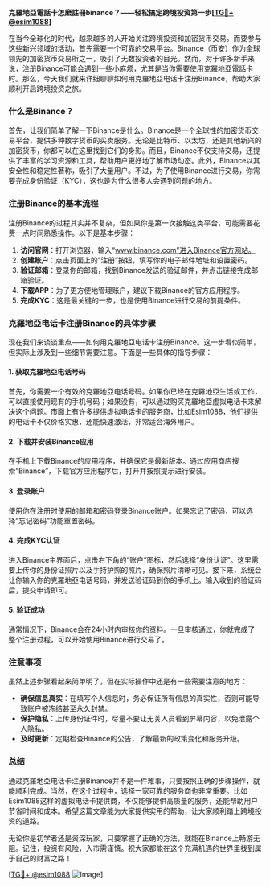 **克羅地亞電話卡怎麽註冊binance？——轻松搞定跨境投资第一步[[TG💪+ @esim1088](https://t.me/s/esim1088)]**

在当今全球化的时代，越来越多的人开始关注跨境投资和加密货币交易。而要参与这些新兴领域的活动，首先需要一个可靠的交易平台。Binance（币安）作为全球领先的加密货币交易所之一，吸引了无数投资者的目光。然而，对于许多新手来说，注册Binance可能会遇到一些小麻烦，尤其是当你需要使用克羅地亞電話卡时。那么，今天我们就来详细聊聊如何用克羅地亞电话卡注册Binance，帮助大家顺利开启跨境投资之旅。

### 什么是Binance？

首先，让我们简单了解一下Binance是什么。Binance是一个全球性的加密货币交易平台，提供多种数字货币的买卖服务。无论是比特币、以太坊，还是其他新兴的加密货币，你都可以在这里找到它们的身影。而且，Binance不仅支持交易，还提供了丰富的学习资源和工具，帮助用户更好地了解市场动态。此外，Binance以其安全性和稳定性著称，吸引了大量用户。不过，为了使用Binance进行交易，你需要完成身份验证（KYC），这也是为什么很多人会遇到问题的地方。

### 注册Binance的基本流程

注册Binance的过程其实并不复杂，但如果你是第一次接触这类平台，可能需要花费一点时间熟悉操作。以下是基本步骤：

1. **访问官网**：打开浏览器，输入“www.binance.com”进入Binance官方网站。
2. **创建账户**：点击页面上的“注册”按钮，填写你的电子邮件地址和设置密码。
3. **验证邮箱**：登录你的邮箱，找到Binance发送的验证邮件，并点击链接完成邮箱验证。
4. **下载APP**：为了更方便地管理账户，建议下载Binance的官方应用程序。
5. **完成KYC**：这是最关键的一步，也是使用Binance进行交易的前提条件。

### 克羅地亞电话卡注册Binance的具体步骤

现在我们来谈谈重点——如何用克羅地亞电话卡注册Binance。这一步看似简单，但实际上涉及到一些细节需要注意。下面是一些具体的指导步骤：

#### 1. 获取克羅地亞电话号码

首先，你需要一个有效的克羅地亞电话号码。如果你已经在克羅地亞生活或工作，可以直接使用现有的手机号码；如果没有，可以通过购买克羅地亞虚拟电话卡来解决这个问题。市面上有许多提供虚拟电话卡的服务商，比如Esim1088，他们提供的电话卡不仅价格实惠，还能快速激活，非常适合海外用户。

#### 2. 下载并安装Binance应用

在手机上下载Binance的应用程序，并确保它是最新版本。通过应用商店搜索“Binance”，下载官方应用程序后，打开并按照提示进行安装。

#### 3. 登录账户

使用你在注册时使用的邮箱和密码登录Binance账户。如果忘记了密码，可以选择“忘记密码”功能重置密码。

#### 4. 完成KYC认证

进入Binance主界面后，点击右下角的“账户”图标，然后选择“身份认证”。这里需要上传你的身份证照片以及手持护照的照片，确保照片清晰可见。接下来，系统会让你输入你的克羅地亞电话号码，并发送验证码到你的手机上。输入收到的验证码后，提交申请即可。

#### 5. 验证成功

通常情况下，Binance会在24小时内审核你的资料。一旦审核通过，你就完成了整个注册过程，可以开始使用Binance进行交易了。

### 注意事项

虽然上述步骤看起来简单明了，但在实际操作中还是有一些需要注意的地方：

- **确保信息真实**：在填写个人信息时，务必保证所有信息的真实性，否则可能导致账户被冻结甚至永久封禁。
- **保护隐私**：上传身份证件时，尽量不要让无关人员看到屏幕内容，以免泄露个人隐私。
- **及时更新**：定期检查Binance的公告，了解最新的政策变化和服务升级。

### 总结

通过克羅地亞电话卡注册Binance并不是一件难事，只要按照正确的步骤操作，就能顺利完成。当然，在这个过程中，选择一家可靠的服务商也非常重要。比如Esim1088这样的虚拟电话卡提供商，不仅能够提供高质量的服务，还能帮助用户节省时间和成本。希望这篇文章能为大家提供实用的帮助，让大家顺利踏上跨境投资的道路。

无论你是初学者还是资深玩家，只要掌握了正确的方法，就能在Binance上畅游无阻。记住，投资有风险，入市需谨慎。祝大家都能在这个充满机遇的世界里找到属于自己的财富之路！

[[TG💪+ @esim1088](https://t.me/s/esim1088) ![Image](https://i.postimg.cc/4NQfJmqS/Snipaste-2025-05-13-00-14-12.png)]